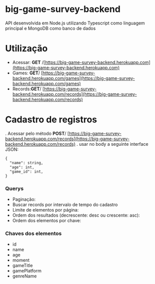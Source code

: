 # big-game-survey-backend

API desenvolvida em Node.js utilizando Typescript como linguagem principal e MongoDB como banco de dados

# Utilização

- Acessar: **GET** /[https://big-game-survey-backend.herokuapp.com](https://big-game-survey-backend.herokuapp.com)
- Games: **GET**/ [https://big-game-survey-backend.herokuapp.com/games](https://big-game-survey-backend.herokuapp.com/games)
- Records:**GET**/ [https://big-game-survey-backend.herokuapp.com/records](https://big-game-survey-backend.herokuapp.com/records)

# Cadastro de registros
. Acessar pelo método **POST**/ [https://big-game-survey-backend.herokuapp.com/records](https://big-game-survey-backend.herokuapp.com/records)
. usar no body a seguinte interface JSON:
```
{
  "name": string,
  "age": int,
  "game_id": int,
}
```

### Querys

- Paginação: [](https://big-game-survey-backend.herokuapp.com/records?page=0)
- Buscar records por intervalo de tempo do cadastro [](https://big-game-survey-backend.herokuapp.com/records?min=2020-01-01T00:00:00Z&max=2020-07-31T00:00:00Z)
- Limite de elementos por página: [](https://big-game-survey-backend.herokuapp.com/records?linesPerPage=20)
- Ordem dos resultados (decrescente: desc ou crescente: asc): [](https://big-game-survey-backend.herokuapp.com/records?direction=desc)
- Ordem dos elementos por chave: [](https://big-game-survey-backend.herokuapp.com/records?orderBy=moment)

### Chaves dos elementos

- id
- name
- age
- moment
- gameTitle
- gamePlatform
- genreName
